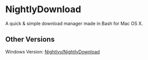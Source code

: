 # NightlyDownload
A quick &amp; simple download manager made in Bash for Mac OS X.

## Other Versions
Windows Version: [Nightlyy/NightlyDownload](https://github.com/Nightlyy/NightlyDownload)
